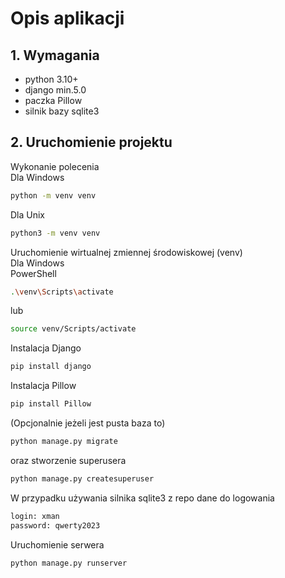 # Opis aplikacji  
## 1. Wymagania  
- python 3.10+
- django min.5.0
- paczka Pillow
- silnik bazy sqlite3

## 2. Uruchomienie projektu
Wykonanie polecenia  
Dla Windows  
```sh
python -m venv venv
```
Dla Unix  
```sh
python3 -m venv venv
```
Uruchomienie wirtualnej zmiennej środowiskowej (venv)  
Dla Windows  
PowerShell
```sh
.\venv\Scripts\activate
```
lub
```sh
source venv/Scripts/activate
```
Instalacja Django  
```sh
pip install django
```
Instalacja Pillow
```sh
pip install Pillow
```

(Opcjonalnie jeżeli jest pusta baza to)
```sh
python manage.py migrate
```
oraz stworzenie superusera
```sh
python manage.py createsuperuser
```

W przypadku używania silnika sqlite3 z repo dane do logowania

```sh
login: xman  
password: qwerty2023
```
Uruchomienie serwera  
```sh
python manage.py runserver
```